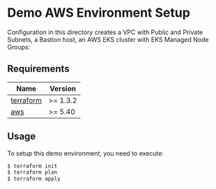 # Demo AWS Environment Setup

Configuration in this directory creates a VPC with Public and Private Subnets, a Bastion host, an AWS EKS cluster with EKS Managed Node Groups:

## Requirements

| Name | Version |
|------|---------|
| <a name="requirement_terraform"></a> [terraform](#requirement\_terraform) | >= 1.3.2 |
| <a name="requirement_aws"></a> [aws](#requirement\_aws) | >= 5.40 |

## Usage

To setup this demo environment, you need to execute:

```bash
$ terraform init
$ terraform plan
$ terraform apply
```